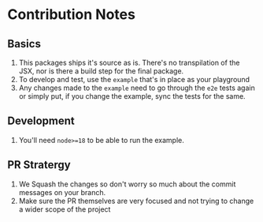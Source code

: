 # Contribution Notes

## Basics

1. This packages ships it's source as is. There's no transpilation of the JSX,
   nor is there a build step for the final package.
2. To develop and test, use the `example` that's in place as your playground
3. Any changes made to the `example` need to go through the `e2e` tests again or
   simply put, if you change the example, sync the tests for the same.

## Development

1. You'll need `node>=18` to be able to run the example.

## PR Stratergy

1. We Squash the changes so don't worry so much about the commit messages on
   your branch.
2. Make sure the PR themselves are very focused and not trying to change a wider
   scope of the project
